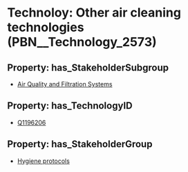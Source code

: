 # Technoloy: __Other air cleaning technologies__ (PBN__Technology_2573)

## Property: has_StakeholderSubgroup

* [Air Quality and Filtration Systems](PBN__TechSubgroup_76)

## Property: has_TechnologyID

* [Q1196206](Q1196206)

## Property: has_StakeholderGroup

* [Hygiene protocols](PBN__TechGroup_9)

